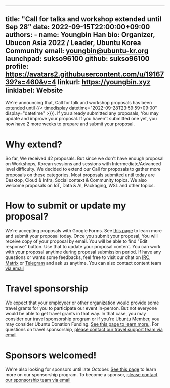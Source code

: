 
---
title: "Call for talks and workshop extended until Sep 28"
date: 2022-09-15T22:00:00+09:00
authors:
    - name: Youngbin Han
      bio: Organizer, Ubucon Asia 2022 / Leader, Ubuntu Korea Community 
      email: youngbin@ubuntu-kr.org
      launchpad: sukso96100
      github: sukso96100
      profile: https://avatars2.githubusercontent.com/u/1916739?s=460&v=4
      linkurl: https://youngbin.xyz
      linklabel: Website
---

We're announcing that, Call for talk and workshop proposals has been extended until {{< timedisplay datetime="2022-09-28T23:59:59+09:00" display="datetime" >}}).
If you already submitted any proposals, You may update and improve your proposal. If you haven't submitted one yet, you now have 2 more weeks to prepare and submit your proposal.

# Why extend?
So far, We received 42 proposals. But since we don't have enough proposal on Workshops, Korean sessions and sessions with Intermediate/Advanced level difficulty. We decided to extend our Call for proposals to gather more proposals on these categories. Most proposals submited until today are Desktop, Cloud & Infra, Social context & Community topics. We also welcome proposals on IoT, Data & AI, Packaging, WSL and other topics.

# How to submit or update my proposal?
We're accepting proposals with Google Forms. See [this page](../../call-for-proposals/) to learn more and submit your proposal today. Once you submit your proposal, You will receive copy of your proposal by email. You will be able to find "Edit response" button. Use that to update your proposal content. You can work with your proposal anytime during proposal submission period. If have any questions or wants some feedbacks, feel free to visit our chat on [IRC](https://web.libera.chat/#ubucon-asia), [Matrix](https://web.libera.chat/#ubucon-asia) or [Telegram](https://t.me/UbuConAsia) and ask us anytime. You can also contact content team [via email](mailto:content@ubucon.asia)

# Travel sponsorship
We expect that your employeer or other organization would provide some travel grants for you to participate our event in-person. But not everyone would be able to get travel grants in that way. In that case, you may consider our travel sponsorship program or if you're Ubuntu Member, you may consider Ubuntu Donation Funding. [See this page to learn more.](../../venue-and-travel/travel-sponsorship/). For questions on travel sponsorship, [please contact our travel support team via email](travel@ubucon.asia)

# Sponsors welcomed!
We're also looking for sponsors until late October. [See this page](../../become-a-sponsor/) to learn more on our sponsorship program. To become a sponsor, [please contact our sponsorship team via email](sponsorship@ubucon.asia) 